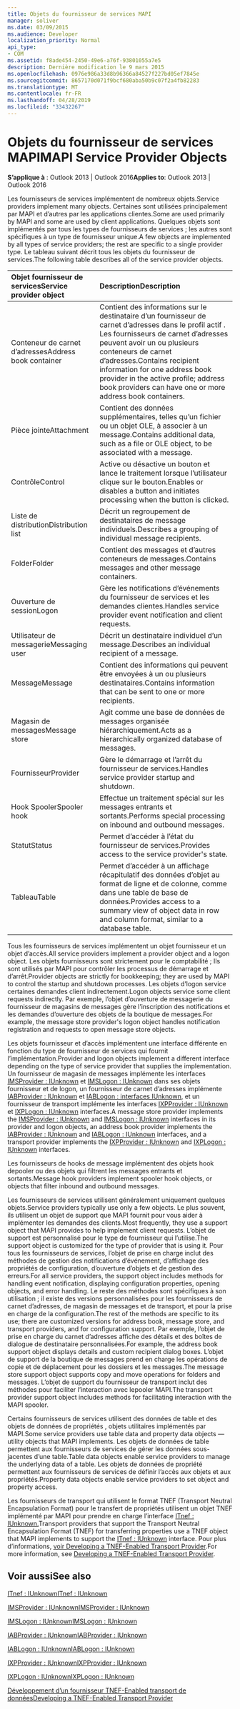 ```yaml
---
title: Objets du fournisseur de services MAPI
manager: soliver
ms.date: 03/09/2015
ms.audience: Developer
localization_priority: Normal
api_type:
- COM
ms.assetid: f8ade454-2450-49e6-a76f-93801055a7e5
description: Dernière modification le 9 mars 2015
ms.openlocfilehash: 0976e986a33d8b96366a84527f227bd05ef7845e
ms.sourcegitcommit: 8657170d071f9bcf680aba50b9c07f2a4fb82283
ms.translationtype: MT
ms.contentlocale: fr-FR
ms.lasthandoff: 04/28/2019
ms.locfileid: "33432267"
---
```

# <a name="mapi-service-provider-objects"></a><span data-ttu-id="a7a11-103">Objets du fournisseur de services MAPI</span><span class="sxs-lookup"><span data-stu-id="a7a11-103">MAPI Service Provider Objects</span></span>

  
  
<span data-ttu-id="a7a11-104">**S’applique à** : Outlook 2013 | Outlook 2016</span><span class="sxs-lookup"><span data-stu-id="a7a11-104">**Applies to**: Outlook 2013 | Outlook 2016</span></span> 
  
<span data-ttu-id="a7a11-105">Les fournisseurs de services implémentent de nombreux objets.</span><span class="sxs-lookup"><span data-stu-id="a7a11-105">Service providers implement many objects.</span></span> <span data-ttu-id="a7a11-106">Certaines sont utilisées principalement par MAPI et d’autres par les applications clientes.</span><span class="sxs-lookup"><span data-stu-id="a7a11-106">Some are used primarily by MAPI and some are used by client applications.</span></span> <span data-ttu-id="a7a11-107">Quelques objets sont implémentés par tous les types de fournisseurs de services ; les autres sont spécifiques à un type de fournisseur unique.</span><span class="sxs-lookup"><span data-stu-id="a7a11-107">A few objects are implemented by all types of service providers; the rest are specific to a single provider type.</span></span> <span data-ttu-id="a7a11-108">Le tableau suivant décrit tous les objets du fournisseur de services.</span><span class="sxs-lookup"><span data-stu-id="a7a11-108">The following table describes all of the service provider objects.</span></span>
  
|<span data-ttu-id="a7a11-109">**Objet fournisseur de services**</span><span class="sxs-lookup"><span data-stu-id="a7a11-109">**Service provider object**</span></span>|<span data-ttu-id="a7a11-110">**Description**</span><span class="sxs-lookup"><span data-stu-id="a7a11-110">**Description**</span></span>|
|:-----|:-----|
|<span data-ttu-id="a7a11-111">Conteneur de carnet d’adresses</span><span class="sxs-lookup"><span data-stu-id="a7a11-111">Address book container</span></span>  <br/> |<span data-ttu-id="a7a11-112">Contient des informations sur le destinataire d’un fournisseur de carnet d’adresses dans le profil actif . Les fournisseurs de carnet d’adresses peuvent avoir un ou plusieurs conteneurs de carnet d’adresses.</span><span class="sxs-lookup"><span data-stu-id="a7a11-112">Contains recipient information for one address book provider in the active profile; address book providers can have one or more address book containers.</span></span>  <br/> |
|<span data-ttu-id="a7a11-113">Pièce jointe</span><span class="sxs-lookup"><span data-stu-id="a7a11-113">Attachment</span></span>  <br/> |<span data-ttu-id="a7a11-114">Contient des données supplémentaires, telles qu’un fichier ou un objet OLE, à associer à un message.</span><span class="sxs-lookup"><span data-stu-id="a7a11-114">Contains additional data, such as a file or OLE object, to be associated with a message.</span></span>  <br/> |
|<span data-ttu-id="a7a11-115">Contrôle</span><span class="sxs-lookup"><span data-stu-id="a7a11-115">Control</span></span>  <br/> |<span data-ttu-id="a7a11-116">Active ou désactive un bouton et lance le traitement lorsque l’utilisateur clique sur le bouton.</span><span class="sxs-lookup"><span data-stu-id="a7a11-116">Enables or disables a button and initiates processing when the button is clicked.</span></span>  <br/> |
|<span data-ttu-id="a7a11-117">Liste de distribution</span><span class="sxs-lookup"><span data-stu-id="a7a11-117">Distribution list</span></span>  <br/> |<span data-ttu-id="a7a11-118">Décrit un regroupement de destinataires de message individuels.</span><span class="sxs-lookup"><span data-stu-id="a7a11-118">Describes a grouping of individual message recipients.</span></span>  <br/> |
|<span data-ttu-id="a7a11-119">Folder</span><span class="sxs-lookup"><span data-stu-id="a7a11-119">Folder</span></span>  <br/> |<span data-ttu-id="a7a11-120">Contient des messages et d’autres conteneurs de messages.</span><span class="sxs-lookup"><span data-stu-id="a7a11-120">Contains messages and other message containers.</span></span>  <br/> |
|<span data-ttu-id="a7a11-121">Ouverture de session</span><span class="sxs-lookup"><span data-stu-id="a7a11-121">Logon</span></span>  <br/> |<span data-ttu-id="a7a11-122">Gère les notifications d’événements du fournisseur de services et les demandes clientes.</span><span class="sxs-lookup"><span data-stu-id="a7a11-122">Handles service provider event notification and client requests.</span></span>  <br/> |
|<span data-ttu-id="a7a11-123">Utilisateur de messagerie</span><span class="sxs-lookup"><span data-stu-id="a7a11-123">Messaging user</span></span>  <br/> |<span data-ttu-id="a7a11-124">Décrit un destinataire individuel d’un message.</span><span class="sxs-lookup"><span data-stu-id="a7a11-124">Describes an individual recipient of a message.</span></span>  <br/> |
|<span data-ttu-id="a7a11-125">Message</span><span class="sxs-lookup"><span data-stu-id="a7a11-125">Message</span></span>  <br/> |<span data-ttu-id="a7a11-126">Contient des informations qui peuvent être envoyées à un ou plusieurs destinataires.</span><span class="sxs-lookup"><span data-stu-id="a7a11-126">Contains information that can be sent to one or more recipients.</span></span>  <br/> |
|<span data-ttu-id="a7a11-127">Magasin de messages</span><span class="sxs-lookup"><span data-stu-id="a7a11-127">Message store</span></span>  <br/> |<span data-ttu-id="a7a11-128">Agit comme une base de données de messages organisée hiérarchiquement.</span><span class="sxs-lookup"><span data-stu-id="a7a11-128">Acts as a hierarchically organized database of messages.</span></span>  <br/> |
|<span data-ttu-id="a7a11-129">Fournisseur</span><span class="sxs-lookup"><span data-stu-id="a7a11-129">Provider</span></span>  <br/> |<span data-ttu-id="a7a11-130">Gère le démarrage et l’arrêt du fournisseur de services.</span><span class="sxs-lookup"><span data-stu-id="a7a11-130">Handles service provider startup and shutdown.</span></span>  <br/> |
|<span data-ttu-id="a7a11-131">Hook Spooler</span><span class="sxs-lookup"><span data-stu-id="a7a11-131">Spooler hook</span></span>  <br/> |<span data-ttu-id="a7a11-132">Effectue un traitement spécial sur les messages entrants et sortants.</span><span class="sxs-lookup"><span data-stu-id="a7a11-132">Performs special processing on inbound and outbound messages.</span></span>  <br/> |
|<span data-ttu-id="a7a11-133">Statut</span><span class="sxs-lookup"><span data-stu-id="a7a11-133">Status</span></span>  <br/> |<span data-ttu-id="a7a11-134">Permet d’accéder à l’état du fournisseur de services.</span><span class="sxs-lookup"><span data-stu-id="a7a11-134">Provides access to the service provider's state.</span></span>  <br/> |
|<span data-ttu-id="a7a11-135">Tableau</span><span class="sxs-lookup"><span data-stu-id="a7a11-135">Table</span></span>  <br/> |<span data-ttu-id="a7a11-136">Permet d’accéder à un affichage récapitulatif des données d’objet au format de ligne et de colonne, comme dans une table de base de données.</span><span class="sxs-lookup"><span data-stu-id="a7a11-136">Provides access to a summary view of object data in row and column format, similar to a database table.</span></span>  <br/> |
   
<span data-ttu-id="a7a11-137">Tous les fournisseurs de services implémentent un objet fournisseur et un objet d’accès.</span><span class="sxs-lookup"><span data-stu-id="a7a11-137">All service providers implement a provider object and a logon object.</span></span> <span data-ttu-id="a7a11-138">Les objets fournisseurs sont strictement pour le comptabilité ; Ils sont utilisés par MAPI pour contrôler les processus de démarrage et d’arrêt.</span><span class="sxs-lookup"><span data-stu-id="a7a11-138">Provider objects are strictly for bookkeeping; they are used by MAPI to control the startup and shutdown processes.</span></span> <span data-ttu-id="a7a11-139">Les objets d’logon service certaines demandes client indirectement.</span><span class="sxs-lookup"><span data-stu-id="a7a11-139">Logon objects service some client requests indirectly.</span></span> <span data-ttu-id="a7a11-140">Par exemple, l’objet d’ouverture de messagerie du fournisseur de magasins de messages gère l’inscription des notifications et les demandes d’ouverture des objets de la boutique de messages.</span><span class="sxs-lookup"><span data-stu-id="a7a11-140">For example, the message store provider's logon object handles notification registration and requests to open message store objects.</span></span> 
  
<span data-ttu-id="a7a11-141">Les objets fournisseur et d’accès implémentent une interface différente en fonction du type de fournisseur de services qui fournit l’implémentation.</span><span class="sxs-lookup"><span data-stu-id="a7a11-141">Provider and logon objects implement a different interface depending on the type of service provider that supplies the implementation.</span></span> <span data-ttu-id="a7a11-142">Un fournisseur de magasin de messages implémente les interfaces [IMSProvider : IUnknown](imsprovideriunknown.md) et [IMSLogon : IUnknown](imslogoniunknown.md) dans ses objets fournisseur et de logon, un fournisseur de carnet d’adresses implémente [IABProvider : IUnknown](iabprovideriunknown.md) et [IABLogon : interfaces IUnknown,](iablogoniunknown.md) et un fournisseur de transport implémente les interfaces [IXPProvider : IUnknown](ixpprovideriunknown.md) et [IXPLogon : IUnknown](ixplogoniunknown.md) interfaces.</span><span class="sxs-lookup"><span data-stu-id="a7a11-142">A message store provider implements the [IMSProvider : IUnknown](imsprovideriunknown.md) and [IMSLogon : IUnknown](imslogoniunknown.md) interfaces in its provider and logon objects, an address book provider implements the [IABProvider : IUnknown](iabprovideriunknown.md) and [IABLogon : IUnknown](iablogoniunknown.md) interfaces, and a transport provider implements the [IXPProvider : IUnknown](ixpprovideriunknown.md) and [IXPLogon : IUnknown](ixplogoniunknown.md) interfaces.</span></span> 
  
<span data-ttu-id="a7a11-143">Les fournisseurs de hooks de message implémentent des objets hook depooler ou des objets qui filtrent les messages entrants et sortants.</span><span class="sxs-lookup"><span data-stu-id="a7a11-143">Message hook providers implement spooler hook objects, or objects that filter inbound and outbound messages.</span></span>
  
<span data-ttu-id="a7a11-144">Les fournisseurs de services utilisent généralement uniquement quelques objets.</span><span class="sxs-lookup"><span data-stu-id="a7a11-144">Service providers typically use only a few objects.</span></span> <span data-ttu-id="a7a11-145">Le plus souvent, ils utilisent un objet de support que MAPI fournit pour vous aider à implémenter les demandes des clients.</span><span class="sxs-lookup"><span data-stu-id="a7a11-145">Most frequently, they use a support object that MAPI provides to help implement client requests.</span></span> <span data-ttu-id="a7a11-146">L’objet de support est personnalisé pour le type de fournisseur qui l’utilise.</span><span class="sxs-lookup"><span data-stu-id="a7a11-146">The support object is customized for the type of provider that is using it.</span></span> <span data-ttu-id="a7a11-147">Pour tous les fournisseurs de services, l’objet de prise en charge inclut des méthodes de gestion des notifications d’événement, d’affichage des propriétés de configuration, d’ouverture d’objets et de gestion des erreurs.</span><span class="sxs-lookup"><span data-stu-id="a7a11-147">For all service providers, the support object includes methods for handling event notification, displaying configuration properties, opening objects, and error handling.</span></span> <span data-ttu-id="a7a11-148">Le reste des méthodes sont spécifiques à son utilisation ; il existe des versions personnalisées pour les fournisseurs de carnet d’adresses, de magasin de messages et de transport, et pour la prise en charge de la configuration.</span><span class="sxs-lookup"><span data-stu-id="a7a11-148">The rest of the methods are specific to its use; there are customized versions for address book, message store, and transport providers, and for configuration support.</span></span> <span data-ttu-id="a7a11-149">Par exemple, l’objet de prise en charge du carnet d’adresses affiche des détails et des boîtes de dialogue de destinataire personnalisées.</span><span class="sxs-lookup"><span data-stu-id="a7a11-149">For example, the address book support object displays details and custom recipient dialog boxes.</span></span> <span data-ttu-id="a7a11-150">L’objet de support de la boutique de messages prend en charge les opérations de copie et de déplacement pour les dossiers et les messages.</span><span class="sxs-lookup"><span data-stu-id="a7a11-150">The message store support object supports copy and move operations for folders and messages.</span></span> <span data-ttu-id="a7a11-151">L’objet de support du fournisseur de transport inclut des méthodes pour faciliter l’interaction avec lepooler MAPI.</span><span class="sxs-lookup"><span data-stu-id="a7a11-151">The transport provider support object includes methods for facilitating interaction with the MAPI spooler.</span></span> 
  
<span data-ttu-id="a7a11-152">Certains fournisseurs de services utilisent des données de table et des objets de données de propriétés , objets utilitaires implémentés par MAPI.</span><span class="sxs-lookup"><span data-stu-id="a7a11-152">Some service providers use table data and property data objects — utility objects that MAPI implements.</span></span> <span data-ttu-id="a7a11-153">Les objets de données de table permettent aux fournisseurs de services de gérer les données sous-jacentes d’une table.</span><span class="sxs-lookup"><span data-stu-id="a7a11-153">Table data objects enable service providers to manage the underlying data of a table.</span></span> <span data-ttu-id="a7a11-154">Les objets de données de propriété permettent aux fournisseurs de services de définir l’accès aux objets et aux propriétés.</span><span class="sxs-lookup"><span data-stu-id="a7a11-154">Property data objects enable service providers to set object and property access.</span></span> 
  
<span data-ttu-id="a7a11-155">Les fournisseurs de transport qui utilisent le format TNEF (Transport Neutral Encapsulation Format) pour le transfert de propriétés utilisent un objet TNEF implémenté par MAPI pour prendre en charge l’interface [ITnef : IUnknown.](itnefiunknown.md)</span><span class="sxs-lookup"><span data-stu-id="a7a11-155">Transport providers that support the Transport Neutral Encapsulation Format (TNEF) for transferring properties use a TNEF object that MAPI implements to support the [ITnef : IUnknown](itnefiunknown.md) interface.</span></span> <span data-ttu-id="a7a11-156">Pour plus d’informations, [voir Developing a TNEF-Enabled Transport Provider](developing-a-tnef-enabled-transport-provider.md).</span><span class="sxs-lookup"><span data-stu-id="a7a11-156">For more information, see [Developing a TNEF-Enabled Transport Provider](developing-a-tnef-enabled-transport-provider.md).</span></span> 
  
## <a name="see-also"></a><span data-ttu-id="a7a11-157">Voir aussi</span><span class="sxs-lookup"><span data-stu-id="a7a11-157">See also</span></span>



[<span data-ttu-id="a7a11-158">ITnef : IUnknown</span><span class="sxs-lookup"><span data-stu-id="a7a11-158">ITnef : IUnknown</span></span>](itnefiunknown.md)
  
[<span data-ttu-id="a7a11-159">IMSProvider : IUnknown</span><span class="sxs-lookup"><span data-stu-id="a7a11-159">IMSProvider : IUnknown</span></span>](imsprovideriunknown.md)
  
[<span data-ttu-id="a7a11-160">IMSLogon : IUnknown</span><span class="sxs-lookup"><span data-stu-id="a7a11-160">IMSLogon : IUnknown</span></span>](imslogoniunknown.md)
  
[<span data-ttu-id="a7a11-161">IABProvider : IUnknown</span><span class="sxs-lookup"><span data-stu-id="a7a11-161">IABProvider : IUnknown</span></span>](iabprovideriunknown.md)
  
[<span data-ttu-id="a7a11-162">IABLogon : IUnknown</span><span class="sxs-lookup"><span data-stu-id="a7a11-162">IABLogon : IUnknown</span></span>](iablogoniunknown.md)
  
[<span data-ttu-id="a7a11-163">IXPProvider : IUnknown</span><span class="sxs-lookup"><span data-stu-id="a7a11-163">IXPProvider : IUnknown</span></span>](ixpprovideriunknown.md)
  
[<span data-ttu-id="a7a11-164">IXPLogon : IUnknown</span><span class="sxs-lookup"><span data-stu-id="a7a11-164">IXPLogon : IUnknown</span></span>](ixplogoniunknown.md)


[<span data-ttu-id="a7a11-165">Développement d’un fournisseur TNEF-Enabled transport de données</span><span class="sxs-lookup"><span data-stu-id="a7a11-165">Developing a TNEF-Enabled Transport Provider</span></span>](developing-a-tnef-enabled-transport-provider.md)

